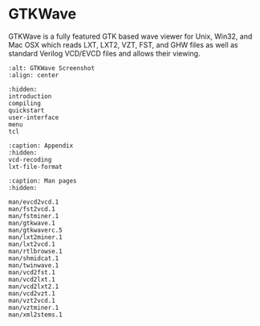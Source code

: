 # GTKWave

GTKWave is a fully featured GTK based wave viewer for Unix, Win32, and Mac OSX which reads LXT, LXT2, VZT, FST, and GHW files as well as standard Verilog VCD/EVCD files and allows their viewing.

```{image} _static/images/gtkwave.png
:alt: GTKWave Screenshot
:align: center
```

```{toctree}
:hidden:
introduction
compiling
quickstart
user-interface
menu
tcl
```

```{toctree}
:caption: Appendix
:hidden:
vcd-recoding
lxt-file-format
```

```{toctree}
:caption: Man pages
:hidden:

man/evcd2vcd.1
man/fst2vcd.1
man/fstminer.1
man/gtkwave.1
man/gtkwaverc.5
man/lxt2miner.1
man/lxt2vcd.1
man/rtlbrowse.1
man/shmidcat.1
man/twinwave.1
man/vcd2fst.1
man/vcd2lxt.1
man/vcd2lxt2.1
man/vcd2vzt.1
man/vzt2vcd.1
man/vztminer.1
man/xml2stems.1
```